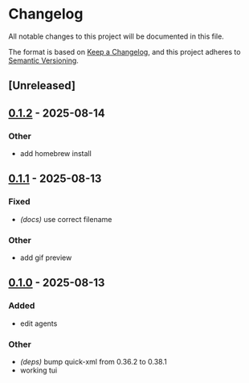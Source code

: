 # Changelog

All notable changes to this project will be documented in this file.

The format is based on [Keep a Changelog](https://keepachangelog.com/en/1.0.0/),
and this project adheres to [Semantic Versioning](https://semver.org/spec/v2.0.0.html).

## [Unreleased]

## [0.1.2](https://github.com/hollanddd/lam/compare/v0.1.1...v0.1.2) - 2025-08-14

### Other

- add homebrew install

## [0.1.1](https://github.com/hollanddd/lam/compare/v0.1.0...v0.1.1) - 2025-08-13

### Fixed

- *(docs)* use correct filename

### Other

- add gif preview

## [0.1.0](https://github.com/hollanddd/lam/releases/tag/v0.1.0) - 2025-08-13

### Added

- edit agents

### Other

- *(deps)* bump quick-xml from 0.36.2 to 0.38.1
- working tui
